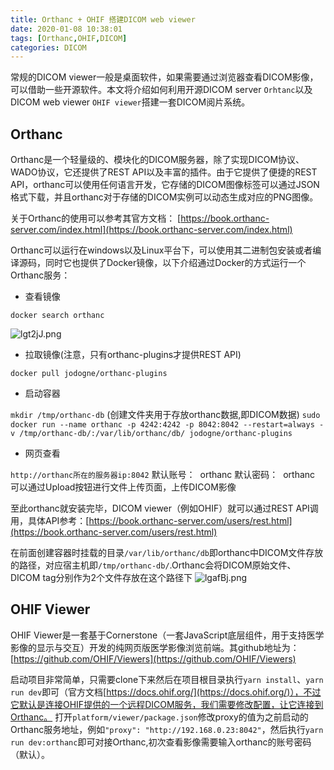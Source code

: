 ```yaml
---
title: Orthanc + OHIF 搭建DICOM web viewer
date: 2020-01-08 10:38:01
tags: [Orthanc,OHIF,DICOM]
categories: DICOM
---
```


常规的DICOM viewer一般是桌面软件，如果需要通过浏览器查看DICOM影像，可以借助一些开源软件。本文将介绍如何利用开源DICOM server `Orhtanc`以及DICOM web viewer `OHIF viewer`搭建一套DICOM阅片系统。

<!--more-->

## Orthanc
Orthanc是一个轻量级的、模块化的DICOM服务器，除了实现DICOM协议、WADO协议，它还提供了REST API以及丰富的插件。由于它提供了便捷的REST API，orthanc可以使用任何语言开发，它存储的DICOM图像标签可以通过JSON格式下载，并且orthanc对于存储的DICOM实例可以动态生成对应的PNG图像。

关于Orthanc的使用可以参考其官方文档：
[https://book.orthanc-server.com/index.html](https://book.orthanc-server.com/index.html)

Orthanc可以运行在windows以及Linux平台下，可以使用其二进制包安装或者编译源码，同时它也提供了Docker镜像，以下介绍通过Docker的方式运行一个Orthanc服务：

- 查看镜像

`docker search orthanc`

![lgt2jJ.png](https://s2.ax1x.com/2020/01/08/lgt2jJ.png)
- 拉取镜像(注意，只有orthanc-plugins才提供REST API)

`docker pull jodogne/orthanc-plugins`

- 启动容器

`mkdir /tmp/orthanc-db` (创建文件夹用于存放orthanc数据,即DICOM数据)
`sudo docker run --name orthanc -p 4242:4242 -p 8042:8042 --restart=always -v /tmp/orthanc-db/:/var/lib/orthanc/db/ jodogne/orthanc-plugins`

- 网页查看

`http://orthanc所在的服务器ip:8042`
默认账号：  orthanc
默认密码：  orthanc
可以通过Upload按钮进行文件上传页面，上传DICOM影像

至此orthanc就安装完毕，DICOM viewer（例如OHIF）就可以通过REST API调用，具体API参考：[https://book.orthanc-server.com/users/rest.html](https://book.orthanc-server.com/users/rest.html)

在前面创建容器时挂载的目录`/var/lib/orthanc/db`即orthanc中DICOM文件存放的路径，对应宿主机即`/tmp/orthanc-db/`.Orthanc会将DICOM原始文件、DICOM tag分别作为2个文件存放在这个路径下
![lgafBj.png](https://s2.ax1x.com/2020/01/08/lgafBj.png)

## OHIF Viewer
OHIF Viewer是一套基于Cornerstone（一套JavaScript底层组件，用于支持医学影像的显示与交互）开发的纯网页版医学影像浏览前端。其github地址为：[https://github.com/OHIF/Viewers](https://github.com/OHIF/Viewers)

启动项目非常简单，只需要clone下来然后在项目根目录执行`yarn install`、`yarn run dev`即可（官方文档[https://docs.ohif.org/](https://docs.ohif.org/)），不过它默认是连接OHIF提供的一个远程DICOM服务，我们需要修改配置，让它连接到Orthanc。
打开`platform/viewer/package.json`修改proxy的值为之前启动的Orthanc服务地址，例如`"proxy": "http://192.168.0.23:8042"`，然后执行`yarn run dev:orthanc`即可对接Orthanc,初次查看影像需要输入orthanc的账号密码（默认）。
